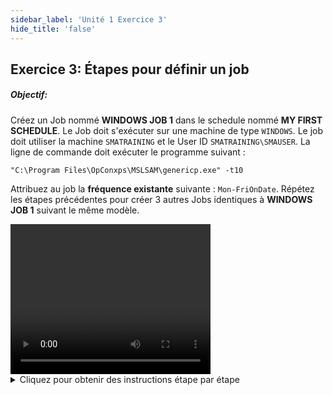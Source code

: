 ```yaml
---
sidebar_label: 'Unité 1 Exercice 3'
hide_title: 'false'
---
```


## Exercice 3: Étapes pour définir un job

##### Objectif: 

Créez un Job nommé **WINDOWS JOB 1** dans le schedule nommé **MY FIRST SCHEDULE**. Le Job doit s'exécuter sur une machine de type ```WINDOWS```. Le job doit utiliser la machine ```SMATRAINING``` et le User ID ```SMATRAINING\SMAUSER```. La ligne de commande doit exécuter le programme suivant :

```"C:\Program Files\OpConxps\MSLSAM\genericp.exe" -t10```

Attribuez au job la **fréquence existante** suivante : ```Mon-FriOnDate```. Répétez les étapes précédentes pour créer 3 autres Jobs identiques à **WINDOWS JOB 1** suivant le même modèle.

<div>
<video width="320" height="240" controls>
  <source src="videobasic/U1E3.mp4" type="video/mp4"></source>
Your browser does not support the video tag.
</video>
</div>

<details>

<summary>Cliquez pour obtenir des instructions étape par étape</summary>

1.	Sous l'onglet Administration, double-cliquez sur **Job Master**.
2.	Dans la liste déroulante schedule, sélectionnez **My First Schedule**.
3.	Cliquez sur le bouton **Ajouter (+)** dans la barre d'outils Job Master.
4.	Dans la zone de texte Nom, entrez ```Windows Job 1```.
5.	Dans la liste déroulante Type de Job, sélectionnez **Windows**.
6.	Dans la liste déroulante Machine Primaire, sélectionnez la machine **SMATraining** sur laquelle le job doit être exécuté.
7.	Dans la liste déroulante ID utilisateur (User Id), sélectionnez **SMATRAINING\SMAUSER**
8.	Dans la ligne de commande (Command Line), tapez :
```
"C:\Program Files\OpConxps\MSLSAM\genericp.exe" -t10
```
9.	Cliquez sur le bouton **Sauvegarder** dans la barre d'outils Job Master.
10.	Dans l'écran Job Master sous Propriétés du job, cliquez sur l'onglet **Fréquence**.
11.	Dans le cadre Frequency List, cliquez sur le bouton **Ajouter** (situé sous Liste Fréquences).
12.	L'assistant de définition de fréquence s'ouvre.
13.	Sélectionnez **Utiliser une Fréquence existante**.
14.	Dans la barre déroulante, sélectionnez la fréquence nommée **Mon-FriOnDate** et cliquez sur **Suivant**, puis sur **Terminer**. Répétez les étapes 3 à 14 pour créer trois jobs identiques au job Windows 1.
15.	```Windows Job 2```
16.	```Windows Job 3```
17.	```Windows Job 4```
18.	Fermez l'onglet **Job Master**.

</details>
